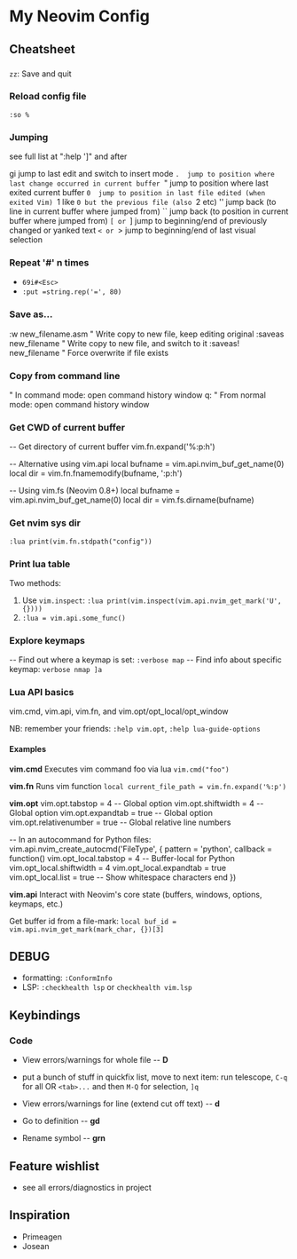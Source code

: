 # My Neovim Config

## Cheatsheet

###

`zz`: Save and quit

### Reload config file

`:so %`

### Jumping

see full list at ":help ']" and after

gi jump to last edit and switch to insert mode
`.	jump to position where last change occurred in current buffer
`" jump to position where last exited current buffer
`0	jump to position in last file edited (when exited Vim)
`1 like `0 but the previous file (also `2 etc)
'' jump back (to line in current buffer where jumped from)
``	jump back (to position in current buffer where jumped from)
`[ or `] jump to beginning/end of previously changed or yanked text
`< or `> jump to beginning/end of last visual selection

### Repeat '#' n times

- `69i#<Esc>`
- `:put =string.rep('=', 80)`

### Save as...

:w new_filename.asm " Write copy to new file, keep editing original
:saveas new_filename " Write copy to new file, and switch to it
:saveas! new_filename " Force overwrite if file exists

### Copy from command line

<C-f> " In command mode: open command history window
q: " From normal mode: open command history window

### Get CWD of current buffer

-- Get directory of current buffer
vim.fn.expand('%:p:h')

-- Alternative using vim.api
local bufname = vim.api.nvim_buf_get_name(0)
local dir = vim.fn.fnamemodify(bufname, ':p:h')

-- Using vim.fs (Neovim 0.8+)
local bufname = vim.api.nvim_buf_get_name(0)
local dir = vim.fs.dirname(bufname)

### Get nvim sys dir

`:lua print(vim.fn.stdpath("config"))`

### Print lua table

Two methods:

1. Use `vim.inspect`: `:lua print(vim.inspect(vim.api.nvim_get_mark('U',{})))`
2. `:lua = vim.api.some_func()`

### Explore keymaps

-- Find out where a keymap is set: `:verbose map`
-- Find info about specific keymap: `verbose nmap ]a`

### Lua API basics

vim.cmd, vim.api, vim.fn, and vim.opt/opt_local/opt_window

NB: remember your friends: `:help vim.opt`, `:help lua-guide-options`

#### Examples

**vim.cmd**
Executes vim command foo via lua
`vim.cmd("foo")`

**vim.fn**
Runs vim function
`local current_file_path = vim.fn.expand('%:p')`

**vim.opt**
vim.opt.tabstop = 4 -- Global option
vim.opt.shiftwidth = 4 -- Global option
vim.opt.expandtab = true -- Global option
vim.opt.relativenumber = true -- Global relative line numbers

-- In an autocommand for Python files:
vim.api.nvim_create_autocmd('FileType', {
pattern = 'python',
callback = function()
vim.opt_local.tabstop = 4 -- Buffer-local for Python
vim.opt_local.shiftwidth = 4
vim.opt_local.expandtab = true
vim.opt_local.list = true -- Show whitespace characters
end
})

**vim.api**
Interact with Neovim's core state (buffers, windows, options, keymaps, etc.)

Get buffer id from a file-mark:
`local buf_id = vim.api.nvim_get_mark(mark_char, {})[3]`

## DEBUG

- formatting: `:ConformInfo`
- LSP: `:checkhealth lsp` or `checkhealth vim.lsp`

## Keybindings

### Code

- View errors/warnings for whole file -- **<leader>D**

- put a bunch of stuff in quickfix list, move to next item: run telescope, `C-q` for all OR `<tab>...` and then `M-Q` for selection, `]q`

- View errors/warnings for line (extend cut off text) -- **<leader>d**

- Go to definition -- **gd**

- Rename symbol -- **grn**

## Feature wishlist

- see all errors/diagnostics in project

## Inspiration

- Primeagen
- Josean
